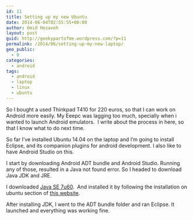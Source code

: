```yaml
---
id: 11
title: Setting up my new Ubuntu
date: 2014-06-04T02:55:55+00:00
author: Omid Hezaveh
layout: post
guid: http://geekypartofme.wordpress.com/?p=11
permalink: /2014/06/setting-up-my-new-laptop/
geo_public:
  - 0
categories:
  - android
tags:
  - android
  - laptop
  - linux
  - ubuntu
---
```

So I bought a used Thinkpad T410 for 220 euros, so that I can work on Android more easily. My Eeepc was lagging too much, specially when i wanted to launch Android emulators.  I write about the process in here, so that I know what to do next time.

<!--more-->

So far I&#8217;ve installed Ubuntu 14.04 on the laptop and I&#8217;m going to install Eclipse, and its companion plugins for android development. I also like to have Android Studio on this.

I start by downloading Android ADT bundle and Android Studio. Running any of those, resulted in a Java not found error. So I headed to download Java JDK and JRE.

I downloaded <a href="http://www.oracle.com/technetwork/java/javase/downloads/jdk7-downloads-1880260.html" name="JDK7">Java SE 7u60</a>.  And installed it by following the installation on ubuntu section of [this website](http://javaandme.com/).

After installing JDK, I went to the ADT bundle folder and ran Eclipse. It launched and everything was working fine.

&nbsp;